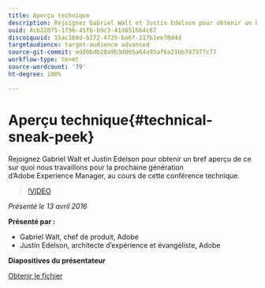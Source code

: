 ```yaml
---
title: Aperçu technique
description: Rejoignez Gabriel Walt et Justin Edelson pour obtenir un bref aperçu de ce sur quoi nous travaillons pour la prochaine génération d’Adobe Experience Manager, au cours de cette conférence technique.
uuid: 4cb22075-1f96-45fb-b9c3-41d8516b4c87
discoiquuid: 15ac160d-b272-4725-ba6f-217b1ee70d4d
targetaudience: target-audience advanced
source-git-commit: edd0bdb28a9b3d065a64a95af6a216b747577c77
workflow-type: tm+mt
source-wordcount: '79'
ht-degree: 100%

---
```


# Aperçu technique{#technical-sneak-peek}

Rejoignez Gabriel Walt et Justin Edelson pour obtenir un bref aperçu de ce sur quoi nous travaillons pour la prochaine génération d’Adobe Experience Manager, au cours de cette conférence technique.

>[!VIDEO](https://video.tv.adobe.com/v/19305/?quality=9)

*Présenté le 13 avril 2016*

**Présenté par :**

* Gabriel Walt, chef de produit, Adobe
* Justin Edelson, architecte d’expérience et évangéliste, Adobe

**Diapositives du présentateur**

[Obtenir le fichier](assets/aem-gems-041316-6-2-tech-preview.pdf)
<!--
[Get back to the Overview](https://helpx.adobe.com/experience-manager/kt/eseminars/gems/aem-index.html)
-->
